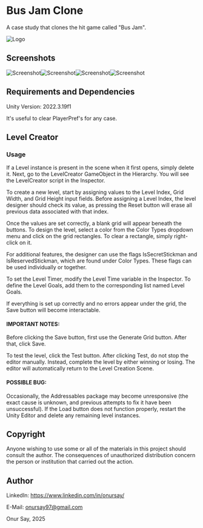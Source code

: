 
# Bus Jam Clone

A case study that clones the hit game called "Bus Jam".

![Logo](https://i.postimg.cc/8Cg1PvBC/Bus-Jam-Clone-Logo.png)
## Screenshots

![Screenshot](https://i.postimg.cc/B6GG4G3P/SS-1.png)![Screenshot](https://i.postimg.cc/pVCtb76y/SS-2.png)![Screenshot](https://i.postimg.cc/tCgGX5Kk/SS-4.png)![Screenshot](https://i.postimg.cc/7hKv3G2S/SS-3.png)

  
## Requirements and Dependencies

Unity Version: 2022.3.19f1

It's useful to clear PlayerPref's for any case.

## Level Creator

### Usage

If a Level instance is present in the scene when it first opens, simply delete it. Next, go to the LevelCreator GameObject in the Hierarchy. You will see the LevelCreator script in the Inspector.

To create a new level, start by assigning values to the Level Index, Grid Width, and Grid Height input fields. Before assigning a Level Index, the level designer should check its value, as pressing the Reset button will erase all previous data associated with that index.

Once the values are set correctly, a blank grid will appear beneath the buttons. To design the level, select a color from the Color Types dropdown menu and click on the grid rectangles. To clear a rectangle, simply right-click on it.

For additional features, the designer can use the flags IsSecretStickman and IsReservedStickman, which are found under Color Types. These flags can be used individually or together.

To set the Level Timer, modify the Level Time variable in the Inspector. To define the Level Goals, add them to the corresponding list named Level Goals.

If everything is set up correctly and no errors appear under the grid, the Save button will become interactable.

#### IMPORTANT NOTES:

Before clicking the Save button, first use the Generate Grid button. After that, click Save.

To test the level, click the Test button.
After clicking Test, do not stop the editor manually. Instead, complete the level by either winning or losing. The editor will automatically return to the Level Creation Scene.

#### POSSIBLE BUG:
Occasionally, the Addressables package may become unresponsive (the exact cause is unknown, and previous attempts to fix it have been unsuccessful). If the Load button does not function properly, restart the Unity Editor and delete any remaining level instances.

## Copyright

Anyone wishing to use some or all of the materials in this project should consult the author. The consequences of unauthorized distribution concern the person or institution that carried out the action.

## Author

LinkedIn: https://www.linkedin.com/in/onursay/

E-Mail: onursay97@gmail.com

Onur Say, 2025


